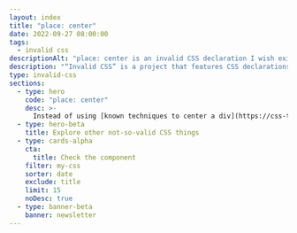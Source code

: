 ```yaml
---
layout: index
title: "place: center"
date: 2022-09-27 08:00:00
tags:
  - invalid css
descriptionAlt: "place: center is an invalid CSS declaration I wish existed."
description: "“Invalid CSS” is a project that features CSS declarations that are not valid and non-existing. For example, place: center."
type: invalid-css
sections:
  - type: hero
    code: "place: center"
    desc: >-
      Instead of using [known techniques to center a div](https://css-tricks.com/centering-css-complete-guide/), it would be great to have a single declaration that does this.
  - type: hero-beta
    title: Explore other not-so-valid CSS things
  - type: cards-alpha
    cta:
      title: Check the component
    filter: my-css
    sorter: date
    exclude: title
    limit: 15
    noDesc: true
  - type: banner-beta
    banner: newsletter
---
```

